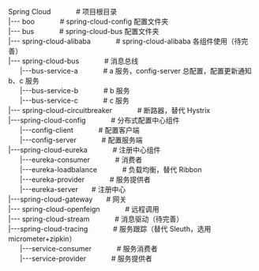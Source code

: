 

Spring Cloud                          &nbsp;&nbsp;&nbsp;&nbsp;&nbsp;&nbsp;&nbsp;&nbsp;&nbsp;&nbsp;&nbsp;&nbsp;# 项目根目录<br>
|--- boo                              &nbsp;&nbsp;&nbsp;&nbsp;&nbsp;&nbsp;&nbsp;&nbsp;&nbsp;&nbsp;&nbsp;&nbsp;# spring-cloud-config 配置文件夹<br>
|--- bus                              &nbsp;&nbsp;&nbsp;&nbsp;&nbsp;&nbsp;&nbsp;&nbsp;&nbsp;&nbsp;&nbsp;&nbsp;# spring-cloud-bus 配置文件夹<br>
|--- spring-cloud-alibaba             &nbsp;&nbsp;&nbsp;&nbsp;&nbsp;&nbsp;&nbsp;&nbsp;&nbsp;&nbsp;&nbsp;&nbsp;# spring-cloud-alibaba 各组件使用（待完善）<br>
|--- spring-cloud-bus            &nbsp;&nbsp;&nbsp;&nbsp;&nbsp;&nbsp;&nbsp;&nbsp;&nbsp;&nbsp;&nbsp;&nbsp;# 消息总线<br>
&nbsp;&nbsp;&nbsp;&nbsp;&nbsp;&nbsp;|---bus-service-a          &nbsp;&nbsp;&nbsp;&nbsp;&nbsp;&nbsp;&nbsp;&nbsp;&nbsp;&nbsp;&nbsp;&nbsp;# a 服务，config-server 总配置，配置更新通知 b、c 服务<br>
&nbsp;&nbsp;&nbsp;&nbsp;&nbsp;&nbsp;|---bus-service-b          &nbsp;&nbsp;&nbsp;&nbsp;&nbsp;&nbsp;&nbsp;&nbsp;&nbsp;&nbsp;&nbsp;&nbsp;# b 服务<br>
&nbsp;&nbsp;&nbsp;&nbsp;&nbsp;&nbsp;|---bus-service-c          &nbsp;&nbsp;&nbsp;&nbsp;&nbsp;&nbsp;&nbsp;&nbsp;&nbsp;&nbsp;&nbsp;&nbsp;# c 服务<br>
|--- spring-cloud-circuitbreaker     &nbsp;&nbsp;&nbsp;&nbsp;&nbsp;&nbsp;&nbsp;&nbsp;&nbsp;&nbsp;&nbsp;&nbsp;# 断路器，替代 Hystrix<br>
|---spring-cloud-config             &nbsp;&nbsp;&nbsp;&nbsp;&nbsp;&nbsp;&nbsp;&nbsp;&nbsp;&nbsp;&nbsp;&nbsp;# 分布式配置中心组件<br>
&nbsp;&nbsp;&nbsp;&nbsp;&nbsp;&nbsp;|---config-client              &nbsp;&nbsp;&nbsp;&nbsp;&nbsp;&nbsp;&nbsp;&nbsp;&nbsp;&nbsp;&nbsp;&nbsp;# 配置客户端<br>
&nbsp;&nbsp;&nbsp;&nbsp;&nbsp;&nbsp;|---config-server              &nbsp;&nbsp;&nbsp;&nbsp;&nbsp;&nbsp;&nbsp;&nbsp;&nbsp;&nbsp;&nbsp;&nbsp;# 配置服务端<br>
|---spring-cloud-eureka             &nbsp;&nbsp;&nbsp;&nbsp;&nbsp;&nbsp;&nbsp;&nbsp;&nbsp;&nbsp;&nbsp;&nbsp;# 注册中心组件<br>
&nbsp;&nbsp;&nbsp;&nbsp;&nbsp;&nbsp;|---eureka-consumer            &nbsp;&nbsp;&nbsp;&nbsp;&nbsp;&nbsp;&nbsp;&nbsp;&nbsp;&nbsp;&nbsp;&nbsp;# 消费者<br>
&nbsp;&nbsp;&nbsp;&nbsp;&nbsp;&nbsp;|---eureka-loadbalance         &nbsp;&nbsp;&nbsp;&nbsp;&nbsp;&nbsp;&nbsp;&nbsp;&nbsp;&nbsp;&nbsp;&nbsp;# 负载均衡，替代 Ribbon<br>
&nbsp;&nbsp;&nbsp;&nbsp;&nbsp;&nbsp;|---eureka-provider            &nbsp;&nbsp;&nbsp;&nbsp;&nbsp;&nbsp;&nbsp;&nbsp;&nbsp;&nbsp;&nbsp;&nbsp;# 服务提供者<br>
&nbsp;&nbsp;&nbsp;&nbsp;&nbsp;&nbsp;|---eureka-server              &nbsp;&nbsp;&nbsp;&nbsp;&nbsp;&nbsp;# 注册中心<br>
|---spring-cloud-gateway            &nbsp;&nbsp;&nbsp;&nbsp;&nbsp;&nbsp;# 网关<br>
|--- spring-cloud-openfeign          &nbsp;&nbsp;&nbsp;&nbsp;&nbsp;&nbsp;&nbsp;&nbsp;&nbsp;&nbsp;&nbsp;&nbsp;# 远程调用<br>
|--- spring-cloud-stream             &nbsp;&nbsp;&nbsp;&nbsp;&nbsp;&nbsp;&nbsp;&nbsp;&nbsp;&nbsp;&nbsp;&nbsp;# 消息驱动（待完善）<br>
|---spring-cloud-tracing            &nbsp;&nbsp;&nbsp;&nbsp;&nbsp;&nbsp;&nbsp;&nbsp;&nbsp;&nbsp;&nbsp;&nbsp;# 服务跟踪（替代 Sleuth，选用 micrometer+zipkin）<br>
&nbsp;&nbsp;&nbsp;&nbsp;&nbsp;&nbsp;|---service-consumer                &nbsp;&nbsp;&nbsp;&nbsp;&nbsp;&nbsp;&nbsp;&nbsp;&nbsp;&nbsp;&nbsp;&nbsp;# 服务消费者<br>
&nbsp;&nbsp;&nbsp;&nbsp;&nbsp;&nbsp;|---service-provider                &nbsp;&nbsp;&nbsp;&nbsp;&nbsp;&nbsp;&nbsp;&nbsp;&nbsp;&nbsp;&nbsp;&nbsp;# 服务提供者<br>




